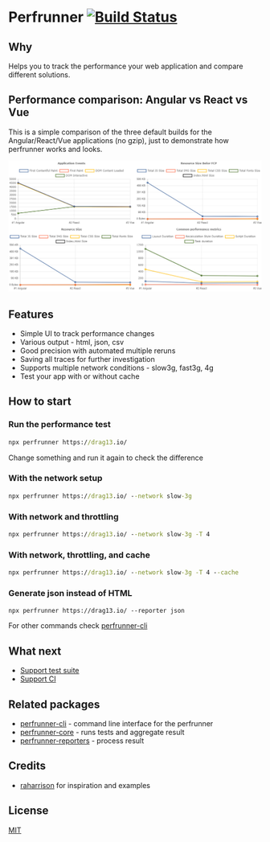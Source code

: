 # Perfrunner [![Build Status](https://travis-ci.org/Drag13/perfrunner.svg?branch=master)](https://travis-ci.org/Drag13/perfrunner)

## Why

Helps you to track the performance your web application and compare different solutions.

## Performance comparison: Angular vs React vs Vue

This is a simple comparison of the three default builds for the Angular/React/Vue applications (no gzip), just to demonstrate how perfrunner works and looks.

![default-html-reporter-example-angular-react-vue.PNG](./packages/perfrunner-cli/docs/default-html-reporter-example-angular-react-vue.PNG)

## Features

* Simple UI to track performance changes
* Various output - html, json, csv
* Good precision with automated multiple reruns
* Saving all traces for further investigation
* Supports multiple network conditions - slow3g, fast3g, 4g
* Test your app with or without cache

## How to start

### Run the performance test

```cmd
npx perfrunner https://drag13.io/
```

Change something and run it again to check the difference

### With the network setup

```cmd
npx perfrunner https://drag13.io/ --network slow-3g
```

### With network and throttling

```cmd
npx perfrunner https://drag13.io/ --network slow-3g -T 4
```

### With network, throttling, and cache

```cmd
npx perfrunner https://drag13.io/ --network slow-3g -T 4 --cache
```

### Generate json instead of HTML

```
npx perfrunner https://drag13.io/ --reporter json
```

For other commands check [perfrunner-cli](./packages/perfrunner-cli)

## What next

* [Support test suite](https://github.com/Drag13/perfrunner/issues/37)
* [Support CI](https://github.com/Drag13/perfrunner/issues/38)


## Related packages

* [perfrunner-cli](./packages/perfrunner-cli) - command line interface for the perfrunner
* [perfrunner-core](./packages/perfrunner-core) - runs tests and aggregate result
* [perfrunner-reporters](./packages/perfrunner-reporters) - process result

## Credits

* [raharrison](https://github.com/raharrison) for inspiration and examples

## License

[MIT](./LICENSE)